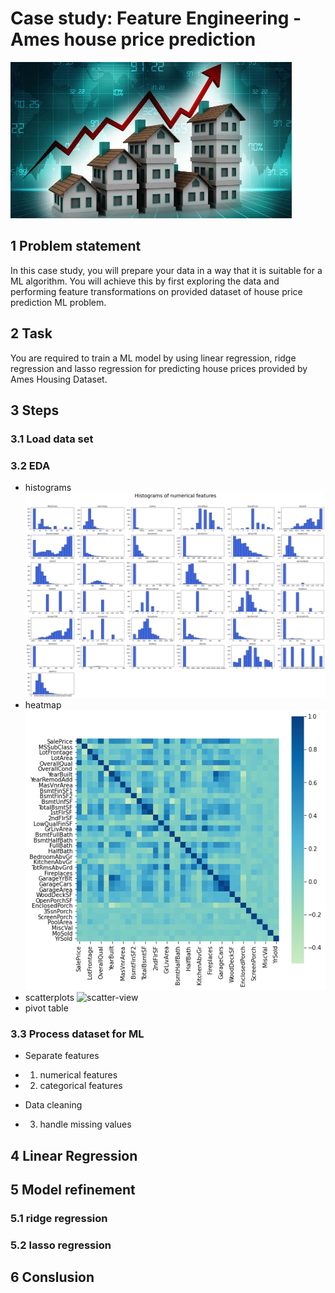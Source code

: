 # Case study: Feature Engineering - Ames house price prediction 
![description-view](img/description.png)

## 1 Problem statement 

In this case study, you will prepare your data in a way that it is suitable for a ML algorithm. 
You will achieve this by first exploring the data and performing feature transformations on provided dataset of house price prediction ML problem.

## 2 Task
You are required to train a ML model by using linear regression, ridge regression and lasso regression 
for predicting house prices provided by Ames Housing Dataset. 


## 3 Steps 
### 3.1 Load data set 
### 3.2 EDA 
* histograms 
![histograms-view](img/histograms.png)
* heatmap
![heatmap-view](img/heatmap.png)
* scatterplots 
![scatter-view](img/scatter.png)
* pivot table 

### 3.3 Process dataset for ML 
* Separate features 
- 1. numerical features 
- 2. categorical features

* Data cleaning 
- 3. handle missing values 


## 4 Linear Regression 

## 5 Model refinement 
### 5.1 ridge regression 


### 5.2 lasso regression 



## 6 Conslusion 




